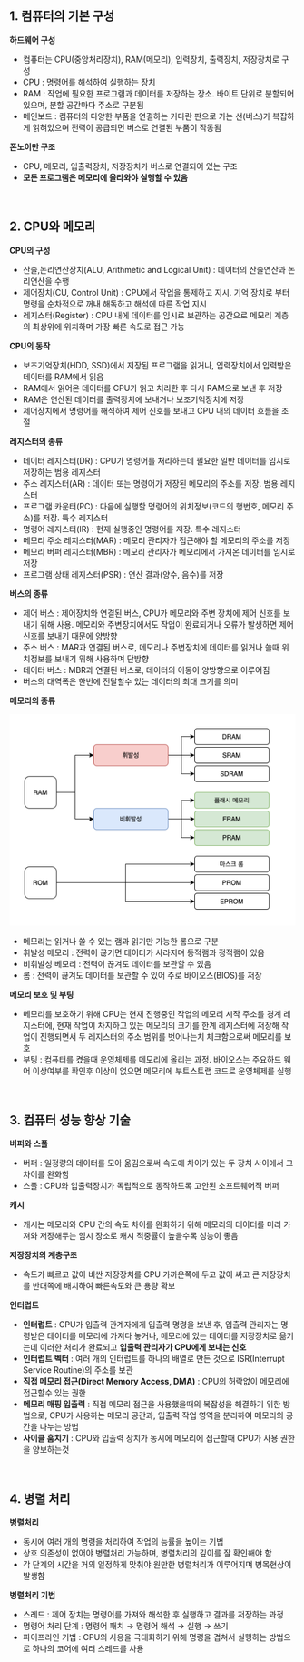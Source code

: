 ## 1. 컴퓨터의 기본 구성

**하드웨어 구성**

- 컴퓨터는 CPU(중앙처리장치), RAM(메모리), 입력장치, 출력장치, 저장장치로 구성
- CPU : 명령어를 해석하여 실행하는 장치
- RAM : 작업에 필요한 프로그램과 데이터를 저장하는 장소. 바이트 단위로 분할되어 있으며, 분할 공간마다 주소로 구분됨
- 메인보드 : 컴퓨터의 다양한 부품을 연결하는 커다란 판으로 가는 선(버스)가 복잡하게 얽혀있으며 전력이 공급되면 버스로 연결된 부품이 작동됨

**폰노이만 구조**

- CPU, 메모리, 입출력장치, 저장장치가 버스로 연결되어 있는 구조
- **모든 프로그램은 메모리에 올라와야 실행할 수 있음**

<br/>

## 2. CPU와 메모리

**CPU의 구성**

- 산술,논리연산장치(ALU, Arithmetic and Logical Unit) : 데이터의 산술연산과 논리연산을 수행
- 제어장치(CU, Control Unit) : CPU에서 작업을 통제하고 지시. 기억 장치로 부터 명령을 순차적으로 꺼내 해독하고 해석에 따른 작업 지시
- 레지스터(Register) : CPU 내에 데이터를 임시로 보관하는 공간으로 메모리 계층의 최상위에 위치하며 가장 빠른 속도로 접근 가능

**CPU의 동작**

- 보조기억장치(HDD, SSD)에서 저장된 프로그램을 읽거나, 입력장치에서 입력받은 데이터를 RAM에서 읽음
- RAM에서 읽어온 데이터를 CPU가 읽고 처리한 후 다시 RAM으로 보낸 후 저장
- RAM은 연산된 데이터를 출력장치에 보내거나 보조기억장치에 저장
- 제어장치에서 명령어를 해석하여 제어 신호를 보내고 CPU 내의 데이터 흐름을 조절

**레지스터의 종류**

- 데이터 레지스터(DR) : CPU가 명령어를 처리하는데 필요한 일반 데이터를 임시로 저장하는 범용 레지스터
- 주소 레지스터(AR) : 데이터 또는 명령어가 저장된 메모리의 주소를 저장. 범용 레지스터
- 프로그램 카운터(PC) : 다음에 실행할 명령어의 위치정보(코드의 행번호, 메모리 주소)를 저장. 특수 레지스터
- 명령어 레지스터(IR) : 현재 실행중인 명령어를 저장. 특수 레지스터
- 메모리 주소 레지스터(MAR) : 메모리 관리자가 접근해야 할 메모리의 주소를 저장
- 메모리 버퍼 레지스터(MBR) : 메모리 관리자가 메모리에서 가져온 데이터를 임시로 저장
- 프로그램 상태 레지스터(PSR) : 연산 결과(양수, 음수)를 저장

**버스의 종류**

- 제어 버스 : 제어장치와 연결된 버스, CPU가 메모리와 주변 장치에 제어 신호를 보내기 위해 사용. 메모리와 주변장치에서도 작업이 완료되거나 오류가 발생하면 제어 신호를 보내기 때문에 양방향
- 주소 버스 : MAR과 연결된 버스로, 메모리나 주변장치에 데이터를 읽거나 쓸때 위치정보를 보내기 위해 사용하며 단방향
- 데이터 버스 : MBR과 연결된 버스로, 데이터의 이동이 양방향으로 이루어짐
- 버스의 대역폭은 한번에 전달할수 있는 데이터의 최대 크기를 의미

**메모리의 종류**

![](img/3.png)

- 메모리는 읽거나 쓸 수 있는 램과 읽기만 가능한 롬으로 구분
- 휘발성 메모리 : 전력이 끊기면 데이터가 사라지며 동적램과 정적램이 있음
- 비휘발성 베모리 : 전력이 끊겨도 데이터를 보관할 수 있음
- 롬 : 전력이 끊겨도 데이터를 보관할 수 있어 주로 바이오스(BIOS)를 저장

**메모리 보호 및 부팅**

- 메모리를 보호하기 위해 CPU는 현재 진행중인 작업의 메모리 시작 주소를 경계 레지스터에, 현재 작업이 차지하고 있는 메모리의 크기를 한계 레지스터에 저장해 작업이 진행되면서 두 레지스터의 주소 범위를 벗어나는치 체크함으로써 메모리를 보호
- 부팅 : 컴퓨터를 켰을때 운영체제를 메모리에 올리는 과정. 바이오스는 주요하드 웨어 이상여부를 확인후 이상이 없으면 메모리에 부트스트랩 코드로 운영체제를 실행

<br/>

## 3. 컴퓨터 성능 향상 기술

**버퍼와 스풀**

- 버퍼 : 일정량의 데이터를 모아 옮김으로써 속도에 차이가 있는 두 장치 사이에서 그 차이를 완화함
- 스풀 : CPU와 입출력장치가 독립적으로 동작하도록 고안된 소프트웨어적 버퍼

**캐시**

- 캐시는 메모리와 CPU 간의 속도 차이를 완화하기 위해 메모리의 데이터를 미리 가져와 저장해두는 임시 장소로 캐시 적중률이 높을수록 성능이 좋음

**저장장치의 계층구조**

- 속도가 빠르고 값이 비싼 저장장치를 CPU 가까운쪽에 두고 값이 싸고 큰 저장장치를 반대쪽에 배치하여 빠른속도와 큰 용량 확보

**인터럽트**

- **인터럽트** : CPU가 입출력 관계자에게 입출력 명령을 보낸 후, 입출력 관리자는 명령받은 데이터를 메모리에 가져다 놓거나, 메모리에 있는 데이터를 저장장치로 옮기는데 이러한 처리가 완료되고 **입출력 관리자가 CPU에게 보내는 신호**
- **인터럽트 벡터** : 여러 개의 인터럽트를 하나의 배열로 만든 것으로 ISR(Interrupt Service Routine)의 주소를 보관
- **직접 메모리 접근(Direct Memory Access, DMA)** : CPU의 허락없이 메모리에 접근할수 있는 권한
- **메모리 매핑 입출력** : 직접 메모리 접근을 사용했을때의 복잡성을 해결하기 위한 방법으로, CPU가 사용하는 메모리 공간과, 입출력 작업 영역을 분리하여 메모리의 공간을 나누는 방법
- **사이클 훔치기** : CPU와 입출력 장치가 동시에 메모리에 접근할때 CPU가 사용 권한을 양보하는것

<br/>

## 4. 병렬 처리

**병렬처리**

- 동시에 여러 개의 명령을 처리하여 작업의 능률을 높이는 기법
- 상호 의존성이 없어야 병렬처리 가능하며, 병렬처리의 깊이를 잘 확인해야 함
- 각 단계의 시간을 거의 일정하게 맞춰야 원만한 병렬처리가 이루어지며 병목현상이 발생함

**병렬처리 기법**

- 스레드 : 제어 장치는 명령어를 가져와 해석한 후 실행하고 결과를 저장하는 과정
- 명령어 처리 단계 : 명령어 패치 → 명령어 해석 → 실행 → 쓰기
- 파이프라인 기법 : CPU의 사용을 극대화하기 위해 명령을 겹쳐서 실행하는 방법으로 하나의 코어에 여러 스레드를 사용
